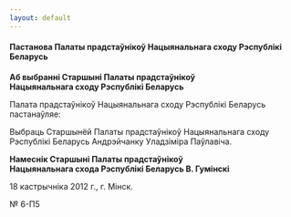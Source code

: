 ```yaml
---
layout: default
---
```


#### Пастанова Палаты прадстаўнікоў Нацыянальнага сходу Рэспублікі Беларусь

**Аб выбранні Старшыні Палаты прадстаўнікоў  
Нацыянальнага сходу Рэспублікі Беларусь**

Палата прадстаўнікоў Нацыянальнага сходу Рэспублікі Беларусь
пастанаўляе:

Выбраць Старшынёй Палаты прадстаўнікоў Нацыянальнага сходу Рэспублікі
Беларусь Андрэйчанку Уладзіміра Паўлавіча.

**Намеснік Старшыні Палаты прадстаўнікоў  
Нацыянальнага схода Рэспублікі Беларусь В. Гумінскі**

18 кастрычніка 2012 г., г. Мінск.

№ 6-П5

